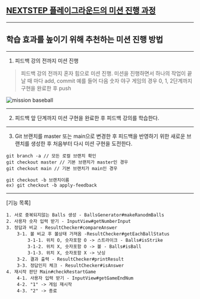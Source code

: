 ## [NEXTSTEP 플레이그라운드의 미션 진행 과정](https://github.com/next-step/nextstep-docs/blob/master/playground/README.md)

---
## 학습 효과를 높이기 위해 추천하는 미션 진행 방법

---
1. 피드백 강의 전까지 미션 진행 
> 피드백 강의 전까지 혼자 힘으로 미션 진행. 미션을 진행하면서 하나의 작업이 끝날 때 마다 add, commit
> 예를 들어 다음 숫자 야구 게임의 경우 0, 1, 2단계까지 구현을 완료한 후 push

![mission baseball](https://raw.githubusercontent.com/next-step/nextstep-docs/master/playground/images/mission_baseball.png)

---
2. 피드백 앞 단계까지 미션 구현을 완료한 후 피드백 강의를 학습한다.

---
3. Git 브랜치를 master 또는 main으로 변경한 후 피드백을 반영하기 위한 새로운 브랜치를 생성한 후 처음부터 다시 미션 구현을 도전한다.

```
git branch -a // 모든 로컬 브랜치 확인
git checkout master // 기본 브랜치가 master인 경우
git checkout main // 기본 브랜치가 main인 경우

git checkout -b 브랜치이름
ex) git checkout -b apply-feedback
```

---

[기능 목록]
```
1. 서로 중복되지않는 Balls 생성 - BallsGenerator#makeRanodmBalls
2. 사용자 숫자 입력 받기 - InputView#getNumberInput
3. 정답과 비교 - ResultChecker#compareAnswer
    3-1. 볼 비교 후 볼상태 가져옴 -ResultChecker#getEachBallStatus
        3-1-1. 위치 O, 숫자포함 O -> 스트라이크 - Balls#isStrike
        3-1-2. 위치 X, 숫자포함 O -> 볼 - Balls#isBall
        3-1-3. 위치 X, 숫자포함 X -> 낫싱
    3-2. 결과 출력 - ResultChecker#printResult
    3-3. 정답인지 체크 - ResultChecker#isAnswer
4. 재시작 판단 Main#checkRestartGame
    4-1. 사용자 입력 받기 - InputView#getGameEndNum
    4-2. "1" -> 게임 재시작
    4-3. "2" -> 종료
```
